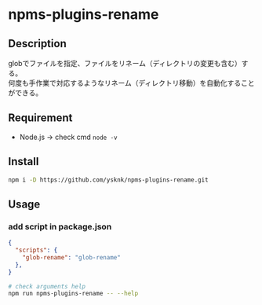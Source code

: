 # npms-plugins-rename

## Description

globでファイルを指定、ファイルをリネーム（ディレクトリの変更も含む）する。  
何度も手作業で対応するようなリネーム（ディレクトリ移動）を自動化することができる。  

## Requirement

* Node.js -> check cmd `node -v`

## Install

```sh
npm i -D https://github.com/ysknk/npms-plugins-rename.git
```

## Usage

### add script in package.json

```json
{
  "scripts": {
    "glob-rename": "glob-rename"
  },
}
```

```sh
# check arguments help
npm run npms-plugins-rename -- --help
```
